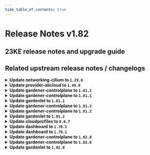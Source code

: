 ```yaml
---
hide_table_of_contents: true
---
```


# Release Notes v1.82

## 23KE release notes and upgrade guide

## Related upstream release notes / changelogs


<details>
<summary><b>Update networking-cilium to <code>1.29.0</code></b></summary>

# [gardener/gardener-extension-networking-cilium]

## 🏃 Others

- `[OPERATOR]` Update cilium to `v1.14.2`. by @DockToFuture [#216]
- `[OPERATOR]` The networking-cilium extension now uses an objectSelector on its mutating webhook for node-local-dns and sets it failurePolicy to fail by @ScheererJ [#215]

</details>

<details>
<summary><b>Update provider-alicloud to <code>1.49.0</code></b></summary>

# [gardener/gardener-extension-provider-alicloud]

## ⚠️ Breaking Changes

- `[OPERATOR]` `provider-alicloud` no longer supports Shoots or Seeds with Кubernetes version < 1.24. by @shafeeqes [#647]
- `[USER]` The `volumeBindingMode` of the default StorageClass managed by the provider-alicloud extension is now switched from `Immediate` to `WaitForFirstConsumer`. by @ialidzhikov [#648]
## ✨ New Features

- `[USER]` The provider-alicloud extension does now support shoot clusters with Kubernetes version 1.28. You should consider the [Kubernetes release notes](https://github.com/kubernetes/kubernetes/blob/master/CHANGELOG/CHANGELOG-1.28.md) before upgrading to 1.28.  by @oliver-goetz [#650]
## 🏃 Others

- `[OPERATOR]` The following golang dependencies have been upgraded :  
  - `gardener/gardener` to `v1.80.3`  
  - `k8s.io/*` to `v0.27.5`  
  - `sigs.k8s.io/controller-runtime` to `v0.16.2` by @ary1992 [#645]
- `[OPERATOR]` allow public network access from admission pod by @shaoyongfeng [#651]
- `[OPERATOR]` machineDeployment will have the label `topology.diskplugin.csi.alibabacloud.com/zone` when created. by @elankath [#638]
# [gardener/machine-controller-manager]

## 🐛 Bug Fixes

- `[OPERATOR]` Force drain and delete volume attachments for nodes un-healthy due to `ReadOnlyFileSystem` and `NotReady` for too long by @elankath [gardener/machine-controller-manager#839]
- `[OPERATOR]` An issue causing nil pointer panic on scaleup of the machinedeployment along with trigger of rolling update, is fixed by @acumino [gardener/machine-controller-manager#814]
- `[OPERATOR]` Included `UnavailableReplicas` in determining if a machine deployment status update is needed by @rishabh-11 [gardener/machine-controller-manager#833]
- `[USER]` An edge case where outdated DesiredReplicas annotation blocked a rolling update is fixed. by @rishabh-11 [gardener/machine-controller-manager#821]
## 🏃 Others

- `[OPERATOR]` New metrics introduced:   
  - api_request_duration_seconds -> tracks time taken for successful invocation of provider APIs. This metric can be filtered by provider and service.  
  - driver_request_duration_seconds -> tracks total time taken to successfully complete driver method invocation. This metric can be filtered by provider and operation.  
  - driver_requests_failed_total -> records total number of failed driver API requests. This metric can be filtered by provider, operations and error_code. by @unmarshall [gardener/machine-controller-manager#842]
- `[OPERATOR]` Added a new metric that will allow to get the number of stale (due to unhealthiness) machines  that are getting terminated by @jguipi [gardener/machine-controller-manager#808]
- `[OPERATOR]` Makefile targets have changed: Introduced gardener-setup, gardener-restore, gardener-local-mcm-up, non-gardener-setup, non-gardener-restore,  non-gardener-local-mcm-up. Users can also directly use the scripts which are used by these makefile targets. by @unmarshall [gardener/machine-controller-manager#852]
- `[OPERATOR]` Updated to go v1.20.5 by @rishabh-11 [gardener/machine-controller-manager#827]
- `[OPERATOR]` Added `errorCode` field in the `LastOperation` struct. This should be implemented only for the `CreateMachine` call in the `triggerCreationFlow`. This field will be utilized by Cluster autoscaler to do early backoff  by @rishabh-11 [gardener/machine-controller-manager#851]
- `[DEVELOPER]` Bump `k8s.io/*` deps to v0.27.2 by @afritzler [gardener/machine-controller-manager#820]
- `[DEVELOPER]` status.Status now captures underline cause, allowing consumers to introspect the error returned by the provider. WrapError() function could be used to wrap the provider error by @unmarshall [gardener/machine-controller-manager#842]
- `[DEVELOPER]` Removed dead metrics code and refactored the remaining metrics code by @himanshu-kun [gardener/machine-controller-manager#823]
- `[DEVELOPER]` A new make target is introduced to add license headers. by @unmarshall [gardener/machine-controller-manager#845]
# [gardener/machine-controller-manager-provider-alicloud]

## 🏃 Others

- `[OPERATOR]` MCM status code `ResourceExhausted` is now utilized in mcm-provider-alicloud. by @himanshu-kun [gardener/machine-controller-manager-provider-alicloud#57]
## Docker Images
gardener-extension-provider-alicloud: `eu.gcr.io/gardener-project/gardener/extensions/provider-alicloud:v1.49.0`
gardener-extension-admission-alicloud: `eu.gcr.io/gardener-project/gardener/extensions/admission-alicloud:v1.49.0`

</details>

<details>
<summary><b>Update gardener-controlplane to <code>1.81.1</code></b></summary>

# [gardener/gardener]

## 🏃 Others

- `[OPERATOR]` The regression is now fixed and the control plane logs shall be visible in the Plutono dashboards. by @gardener-ci-robot [#8656]
- `[DEPENDENCY]` `nginx-ingress-controller` image is updated to `v1.9.1`. by @gardener-ci-robot [#8652]

# Docker Images
operator: `eu.gcr.io/gardener-project/gardener/operator:v1.81.1`
apiserver: `eu.gcr.io/gardener-project/gardener/apiserver:v1.81.1`
admission-controller: `eu.gcr.io/gardener-project/gardener/admission-controller:v1.81.1`
controller-manager: `eu.gcr.io/gardener-project/gardener/controller-manager:v1.81.1`
scheduler: `eu.gcr.io/gardener-project/gardener/scheduler:v1.81.1`
gardenlet: `eu.gcr.io/gardener-project/gardener/gardenlet:v1.81.1`
resource-manager: `eu.gcr.io/gardener-project/gardener/resource-manager:v1.81.1`

</details>

<details>
<summary><b>Update gardener-controlplane to <code>1.81.1</code></b></summary>

# [gardener/gardener]

## 🏃 Others

- `[OPERATOR]` The regression is now fixed and the control plane logs shall be visible in the Plutono dashboards. by @gardener-ci-robot [#8656]
- `[DEPENDENCY]` `nginx-ingress-controller` image is updated to `v1.9.1`. by @gardener-ci-robot [#8652]

# Docker Images
operator: `eu.gcr.io/gardener-project/gardener/operator:v1.81.1`
apiserver: `eu.gcr.io/gardener-project/gardener/apiserver:v1.81.1`
admission-controller: `eu.gcr.io/gardener-project/gardener/admission-controller:v1.81.1`
controller-manager: `eu.gcr.io/gardener-project/gardener/controller-manager:v1.81.1`
scheduler: `eu.gcr.io/gardener-project/gardener/scheduler:v1.81.1`
gardenlet: `eu.gcr.io/gardener-project/gardener/gardenlet:v1.81.1`
resource-manager: `eu.gcr.io/gardener-project/gardener/resource-manager:v1.81.1`

</details>

<details>
<summary><b>Update gardenlet to <code>1.81.1</code></b></summary>

# [gardener/gardener]

## 🏃 Others

- `[OPERATOR]` The regression is now fixed and the control plane logs shall be visible in the Plutono dashboards. by @gardener-ci-robot [#8656]
- `[DEPENDENCY]` `nginx-ingress-controller` image is updated to `v1.9.1`. by @gardener-ci-robot [#8652]

# Docker Images
operator: `eu.gcr.io/gardener-project/gardener/operator:v1.81.1`
apiserver: `eu.gcr.io/gardener-project/gardener/apiserver:v1.81.1`
admission-controller: `eu.gcr.io/gardener-project/gardener/admission-controller:v1.81.1`
controller-manager: `eu.gcr.io/gardener-project/gardener/controller-manager:v1.81.1`
scheduler: `eu.gcr.io/gardener-project/gardener/scheduler:v1.81.1`
gardenlet: `eu.gcr.io/gardener-project/gardener/gardenlet:v1.81.1`
resource-manager: `eu.gcr.io/gardener-project/gardener/resource-manager:v1.81.1`

</details>

<details>
<summary><b>Update gardener-controlplane to <code>1.81.2</code></b></summary>

# [gardener/gardener]

## 🐛 Bug Fixes

- `[OPERATOR]` An issue has been fixed which was causing a broken `ControlPlaneHealthy` condition report for `Shoot`s when the `MachineControllerManagerDeployment` feature gate gets enabled until their next reconciliation. by @rfranzke [#8664]
## 🏃 Others

- `[DEPENDENCY]` `nginx-ingress-controller` image is updated to `v1.9.3`. by @gardener-ci-robot [#8658]

</details>

<details>
<summary><b>Update gardener-controlplane to <code>1.81.2</code></b></summary>

# [gardener/gardener]

## 🐛 Bug Fixes

- `[OPERATOR]` An issue has been fixed which was causing a broken `ControlPlaneHealthy` condition report for `Shoot`s when the `MachineControllerManagerDeployment` feature gate gets enabled until their next reconciliation. by @rfranzke [#8664]
## 🏃 Others

- `[DEPENDENCY]` `nginx-ingress-controller` image is updated to `v1.9.3`. by @gardener-ci-robot [#8658]

</details>

<details>
<summary><b>Update gardenlet to <code>1.81.2</code></b></summary>

# [gardener/gardener]

## 🐛 Bug Fixes

- `[OPERATOR]` An issue has been fixed which was causing a broken `ControlPlaneHealthy` condition report for `Shoot`s when the `MachineControllerManagerDeployment` feature gate gets enabled until their next reconciliation. by @rfranzke [#8664]
## 🏃 Others

- `[DEPENDENCY]` `nginx-ingress-controller` image is updated to `v1.9.3`. by @gardener-ci-robot [#8658]

</details>

<details>
<summary><b>Update cloudprofiles to <code>0.6.7</code></b></summary>

**Full Changelog**: https://github.com/gardener-community/cloudprofiles/compare/0.6.6...0.6.7

</details>

<details>
<summary><b>Update dashboard to <code>1.70.1</code></b></summary>

# [gardener/dashboard]

## ✨ New Features

- `[OPERATOR]` Enhanced the `gardener-dashboard` helm chart with additional configuration options:  
  * Browser window title is now customizable via `Values.global.dashboard.frontendConfig.branding.documentTitle`  
  * Manual configuration of OIDC redirect URLs is supported through `Values.global.dashboard.oidc.redirectUris`. This is particularly useful for local development setups by @holgerkoser [#1611]
## 🐛 Bug Fixes

- `[USER]` If the login session in the dasboard expires the user no longer gets an error message `JWT expired`. In case of autoLogin is enabled the user is redirected back to the last visited page by @holgerkoser [#1612]
- `[USER]` Fixed duplicative tooltip on issue since value by @petersutter [#1614]
- `[USER]` Fixed a typo in shoot credentials rotation by @memeToasty [#1610]
- `[USER]` Fixed two memory leaks in `GTimeString` and `localStorage` store. This issue was causing an unnecessary allocation of memory, which, over time, led to degraded UI performance and eventually leading to Out of Memory crashes. by @holgerkoser [#1613]
## 🏃 Others

- `[OPERATOR]` This release includes nodejs `v20.8.1` by @holgerkoser [#1609]

</details>

<details>
<summary><b>Update dashboard to <code>1.70.1</code></b></summary>

# [gardener/dashboard]

## ✨ New Features

- `[OPERATOR]` Enhanced the `gardener-dashboard` helm chart with additional configuration options:  
  * Browser window title is now customizable via `Values.global.dashboard.frontendConfig.branding.documentTitle`  
  * Manual configuration of OIDC redirect URLs is supported through `Values.global.dashboard.oidc.redirectUris`. This is particularly useful for local development setups by @holgerkoser [#1611]
## 🐛 Bug Fixes

- `[USER]` If the login session in the dasboard expires the user no longer gets an error message `JWT expired`. In case of autoLogin is enabled the user is redirected back to the last visited page by @holgerkoser [#1612]
- `[USER]` Fixed duplicative tooltip on issue since value by @petersutter [#1614]
- `[USER]` Fixed a typo in shoot credentials rotation by @memeToasty [#1610]
- `[USER]` Fixed two memory leaks in `GTimeString` and `localStorage` store. This issue was causing an unnecessary allocation of memory, which, over time, led to degraded UI performance and eventually leading to Out of Memory crashes. by @holgerkoser [#1613]
## 🏃 Others

- `[OPERATOR]` This release includes nodejs `v20.8.1` by @holgerkoser [#1609]

</details>

<details>
<summary><b>Update gardener-controlplane to <code>1.82.0</code></b></summary>

# [gardener/gardener]

## ⚠️ Breaking Changes

- `[DEPENDENCY]` The deprecated `ChartRenderer.Render` and `ChartApplier.{Apply,Delete}` methods have been dropped. Use `ChartRendere.RenderEmbeddedFS` and `ChartApplier.{Apply,Delete}FromEmbeddedFS` instead. by @rfranzke [#8540]
- `[DEPENDENCY]` The `hack/generate-crds.sh` script now receives the file name prefix via the `-p` option (previously, the prefix was the first argument to the script). by @rfranzke [#8560]
- `[DEPENDENCY]` The no longer required `--gardenlet-manages-mcm` option has been removed. All code in provider extensions related to management/deployment of `machine-controller-manager` should be removed. by @rfranzke [#8596]
- `[DEPENDENCY]` The deprecated `core.gardener.cloud/apiserver-exposure` label and handling has been dropped. by @rfranzke [#8540]
- `[DEPENDENCY]` Provider extensions must now pass the `cluster.Cluster` object for the garden cluster to the `genericactuator.NewActuator` function. See [this](https://github.com/gardener/gardener/blob/8d2f116aa606e5181cd430e5063dd798629bdc78/cmd/gardener-extension-provider-local/app/app.go#L228-L246) for an example how to create such a `cluster.Cluster` object. by @rfranzke [#8559]
- `[OPERATOR]` Before upgrading to this Gardener versions, you must make sure that the `Service`s of all registered provider extensions serving webhooks for the shoot cluster are annotated with `networking.resources.gardener.cloud/from-all-webhook-targets-allowed-ports=[{"protocol":"TCP","port":<port>}]`, `networking.resources.gardener.cloud/namespace-selectors=[{"matchLabels":{"gardener.cloud/role":"shoot"}}]`, and `networking.resources.gardener.cloud/pod-label-selector-namespace-alias=extensions`. by @rfranzke [#8540]
- `[DEVELOPER]` Methods `SkipIf` and `DoIf` for `TaskFn` have been dropped. A new field `SkipIf` is introduced in `Task`, If set to true the task will be skipped and will also not be reported by the progress reporter. by @acumino [#8541]
## 📰 Noteworthy

- `[DEVELOPER]` The `pkg/utils/secrets` package now signs certificates with 3072 bit RSA keys. by @dimityrmirchev [#8635]
- `[DEVELOPER]` During the `Migrate` phase of a control plane migration of a `Shoot`, the state is now only persisted after all extension resources have been migrated. Consequently, make sure that you have added all state to the `.status.state` field of the respective extension object when running `Migrate()`. by @rfranzke [#8559]
- `[DEVELOPER]` A `generate-admin-kubeconf.sh` script which can be used to generate an admin kubeconfig for a local shoot cluster was added in the `hack/usage` directory. by @dimityrmirchev [#8636]
- `[DEVELOPER]` The `extensions/pkg/controller/operatingsystemconfig/oscommon` package is deprecated and will be removed as soon as the `UseGardenerNodeAgent` feature gate has been promoted to GA. OS extension developers should start adapting to this new feature, see [documentation](https://github.com/gardener/gardener/blob/master/docs/extensions/operatingsystemconfig.md#what-needs-to-be-implemented-to-support-a-new-operating-system) and [example](https://github.com/rfranzke/gardener/tree/gna/osc-api/pkg/provider-local/controller/operatingsystemconfig) based on `provider-local`. by @rfranzke [#8647]
- `[OPERATOR]` The `Worker` state reconciler has been dropped, i.e., updated provider extensions will no longer populate the machine state to the `.status.state` field of `Worker` resources. For a few releases, `gardenlet` will no longer persist any still existing data in the `.status.state` field of `Worker` resources during a control plane migration of a `Shoot`, and it will set `.status.state` to `nil` after a successful reconciliation or restore operation. by @rfranzke [#8559]
- `[OPERATOR]` Configure the value for the flag `metrics-scrape-wait-duration` for compaction controller to set a wait duration at the end of every compaction job, to allow for metrics to be scraped by a Prometheus instance. by @abdasgupta [#8607]
- `[OPERATOR]` The `MachineControllerManagerDeployment` has been promoted to GA and is now locked to "enabled by default". Make sure that all registered provider extensions support this feature gate before upgrading to this version of Gardener. by @rfranzke [#8596]
- `[OPERATOR]` The GA-ed `DisableScalingClassesForShoots` feature gate has been removed. by @rfranzke [#8596]
- `[OPERATOR]` `maxSurge` for `kube-apiserver` and `gardener-apiserver` of the virtual garden cluster is set to `100%`. by @oliver-goetz [#8640]
- `[OPERATOR]` The `kube-apiserver` no longer mounts root CA bundles from the underlying host. by @dimityrmirchev [#8645]
- `[USER]` Gardener now uses 3072 bit RSA keys in order to generate TLS certificates. by @dimityrmirchev [#8635]
- `[USER]` `nginx-ingress-controller` now enables annotation validation. by @dimityrmirchev [#8644]
- `[DEPENDENCY]` The `MachineClassKind()`, `MachineClass()`, and `MachineClassList()` methods have been dropped from the generic `Worker` actuator's interface and do not need to be implemented anymore. by @rfranzke [#8559]
## ✨ New Features

- `[OPERATOR]` `gardener-operator` maintains the two most recent `generic-token-kubeconfig` secrets in the runtime-cluster. In addition the latest secret name is published to the `garden` resource in `.metadata.annotations[generic-token-kubeconfig.secret.gardener.cloud/name]`. Third-party components referring to this secret should check this annotation value after a credentials or CA rotation for the virtual-garden cluster took place. by @timuthy [#8657]
- `[OPERATOR]` Feature gate `APIServerFastRollout` for `gardenlet` is introduced and enabled by default. When enabled, `maxSurge` for `kube-apiservers` of `Shoot`s is set to `100%`.  by @oliver-goetz [#8640]
- `[DEVELOPER]` It is now possible to annotate managed resources part of `ManagedResource` objects with `resources.gardener.cloud/finalize-deletion-after=<duration>`, e.g., `resources.gardener.cloud/finalize-deletion-after=1h`. After this time, `gardener-resource-manager` will forcefully delete the resource by removing their finalizers. by @rfranzke [#8584]
- `[DEVELOPER]` Change port of ssh reverse tunnel to 443 by @axel7born [#8606]
- `[USER]` Machine scale-up delay for new pods can now be configured for `cluster-autoscaler` via the field `.spec.kubernetes.clusterAutoscaler.newPodScaleupDelay` in the `Shoot` API . by @aaronfern [#8590]
- `[USER]` Concurrent empty machines bulk deletion can now be configured for `cluster-autoscaler` via the field `.spec.kubernetes.clusterAutoscaler.maxEmptyBulkDelete` in the `Shoot` API . by @aaronfern [#8590]
## 🐛 Bug Fixes

- `[DEVELOPER]` Use cgroupv2 fix for local-setup on macOS too. by @oliver-goetz [#8633]
## 🏃 Others

- `[DEVELOPER]` Gardener base image is updated to `gcr.io/distroless/static-debian12:nonroot`. by @oliver-goetz [#8628]
- `[DEPENDENCY]` `nginx-ingress-controller` image is updated to `v1.9.1`. by @dimityrmirchev [#8644]
- `[DEPENDENCY]` The skaffold version is updated from v2.7.0 to v2.8.0. by @dimitar-kostadinov [#8634]
- `[DEPENDENCY]` `nginx-ingress-controller` image is updated to `v1.9.3`. by @dimityrmirchev [#8650]
- `[OPERATOR]` Kubernetes feature gate `UnauthenticatedHTTP2DOSMitigation` is considered valid for versions >= `1.25`. by @gardener-ci-robot [#8670]
- `[OPERATOR]` The regression is now fixed and the control plane logs shall be visible in the Plutono dashboards. by @nickytd [#8655]
- `[OPERATOR]` The following Golang dependencies have been updated:  
  - `k8s.io/*` from `v0.28.2` to `v0.28.3`  
  - `sigs.k8s.io/controller-runtime` from `v0.16.2` to `v0.16.3` by @gardener-ci-robot [#8677]
## 📖 Documentation

- `[USER]` Added an example for `AdminKubeconfigRequest` via the Python Kubernetes client. by @Shegox [#8651]
# [gardener/ext-authz-server]

## ✨ New Features

- `[USER]` Update golang 1.20.4 -> 1.21.3 by @axel7born [gardener/ext-authz-server#23]
# [gardener/apiserver-proxy]

## 🏃 Others

- `[OPERATOR]` Remove unneeded Monitor function from iptables implementation  by @axel7born [gardener/apiserver-proxy#54]
- `[OPERATOR]` Update golang image in verify step to 1.21.3. by @DockToFuture [gardener/apiserver-proxy#56]
# [gardener/etcd-backup-restore]

## 🏃 Others

- `[OPERATOR]` Update alpine base image version to 3.18.4. by @shreyas-s-rao [gardener/etcd-backup-restore#666]

## Docker Images
operator: `eu.gcr.io/gardener-project/gardener/operator:v1.82.0`
resource-manager: `eu.gcr.io/gardener-project/gardener/resource-manager:v1.82.0`
admission-controller: `eu.gcr.io/gardener-project/gardener/admission-controller:v1.82.0`
apiserver: `eu.gcr.io/gardener-project/gardener/apiserver:v1.82.0`
controller-manager: `eu.gcr.io/gardener-project/gardener/controller-manager:v1.82.0`
scheduler: `eu.gcr.io/gardener-project/gardener/scheduler:v1.82.0`
gardenlet: `eu.gcr.io/gardener-project/gardener/gardenlet:v1.82.0`


</details>

<details>
<summary><b>Update gardener-controlplane to <code>1.82.0</code></b></summary>

# [gardener/gardener]

## ⚠️ Breaking Changes

- `[DEPENDENCY]` The deprecated `ChartRenderer.Render` and `ChartApplier.{Apply,Delete}` methods have been dropped. Use `ChartRendere.RenderEmbeddedFS` and `ChartApplier.{Apply,Delete}FromEmbeddedFS` instead. by @rfranzke [#8540]
- `[DEPENDENCY]` The `hack/generate-crds.sh` script now receives the file name prefix via the `-p` option (previously, the prefix was the first argument to the script). by @rfranzke [#8560]
- `[DEPENDENCY]` The no longer required `--gardenlet-manages-mcm` option has been removed. All code in provider extensions related to management/deployment of `machine-controller-manager` should be removed. by @rfranzke [#8596]
- `[DEPENDENCY]` The deprecated `core.gardener.cloud/apiserver-exposure` label and handling has been dropped. by @rfranzke [#8540]
- `[DEPENDENCY]` Provider extensions must now pass the `cluster.Cluster` object for the garden cluster to the `genericactuator.NewActuator` function. See [this](https://github.com/gardener/gardener/blob/8d2f116aa606e5181cd430e5063dd798629bdc78/cmd/gardener-extension-provider-local/app/app.go#L228-L246) for an example how to create such a `cluster.Cluster` object. by @rfranzke [#8559]
- `[OPERATOR]` Before upgrading to this Gardener versions, you must make sure that the `Service`s of all registered provider extensions serving webhooks for the shoot cluster are annotated with `networking.resources.gardener.cloud/from-all-webhook-targets-allowed-ports=[{"protocol":"TCP","port":<port>}]`, `networking.resources.gardener.cloud/namespace-selectors=[{"matchLabels":{"gardener.cloud/role":"shoot"}}]`, and `networking.resources.gardener.cloud/pod-label-selector-namespace-alias=extensions`. by @rfranzke [#8540]
- `[DEVELOPER]` Methods `SkipIf` and `DoIf` for `TaskFn` have been dropped. A new field `SkipIf` is introduced in `Task`, If set to true the task will be skipped and will also not be reported by the progress reporter. by @acumino [#8541]
## 📰 Noteworthy

- `[DEVELOPER]` The `pkg/utils/secrets` package now signs certificates with 3072 bit RSA keys. by @dimityrmirchev [#8635]
- `[DEVELOPER]` During the `Migrate` phase of a control plane migration of a `Shoot`, the state is now only persisted after all extension resources have been migrated. Consequently, make sure that you have added all state to the `.status.state` field of the respective extension object when running `Migrate()`. by @rfranzke [#8559]
- `[DEVELOPER]` A `generate-admin-kubeconf.sh` script which can be used to generate an admin kubeconfig for a local shoot cluster was added in the `hack/usage` directory. by @dimityrmirchev [#8636]
- `[DEVELOPER]` The `extensions/pkg/controller/operatingsystemconfig/oscommon` package is deprecated and will be removed as soon as the `UseGardenerNodeAgent` feature gate has been promoted to GA. OS extension developers should start adapting to this new feature, see [documentation](https://github.com/gardener/gardener/blob/master/docs/extensions/operatingsystemconfig.md#what-needs-to-be-implemented-to-support-a-new-operating-system) and [example](https://github.com/rfranzke/gardener/tree/gna/osc-api/pkg/provider-local/controller/operatingsystemconfig) based on `provider-local`. by @rfranzke [#8647]
- `[OPERATOR]` The `Worker` state reconciler has been dropped, i.e., updated provider extensions will no longer populate the machine state to the `.status.state` field of `Worker` resources. For a few releases, `gardenlet` will no longer persist any still existing data in the `.status.state` field of `Worker` resources during a control plane migration of a `Shoot`, and it will set `.status.state` to `nil` after a successful reconciliation or restore operation. by @rfranzke [#8559]
- `[OPERATOR]` Configure the value for the flag `metrics-scrape-wait-duration` for compaction controller to set a wait duration at the end of every compaction job, to allow for metrics to be scraped by a Prometheus instance. by @abdasgupta [#8607]
- `[OPERATOR]` The `MachineControllerManagerDeployment` has been promoted to GA and is now locked to "enabled by default". Make sure that all registered provider extensions support this feature gate before upgrading to this version of Gardener. by @rfranzke [#8596]
- `[OPERATOR]` The GA-ed `DisableScalingClassesForShoots` feature gate has been removed. by @rfranzke [#8596]
- `[OPERATOR]` `maxSurge` for `kube-apiserver` and `gardener-apiserver` of the virtual garden cluster is set to `100%`. by @oliver-goetz [#8640]
- `[OPERATOR]` The `kube-apiserver` no longer mounts root CA bundles from the underlying host. by @dimityrmirchev [#8645]
- `[USER]` Gardener now uses 3072 bit RSA keys in order to generate TLS certificates. by @dimityrmirchev [#8635]
- `[USER]` `nginx-ingress-controller` now enables annotation validation. by @dimityrmirchev [#8644]
- `[DEPENDENCY]` The `MachineClassKind()`, `MachineClass()`, and `MachineClassList()` methods have been dropped from the generic `Worker` actuator's interface and do not need to be implemented anymore. by @rfranzke [#8559]
## ✨ New Features

- `[OPERATOR]` `gardener-operator` maintains the two most recent `generic-token-kubeconfig` secrets in the runtime-cluster. In addition the latest secret name is published to the `garden` resource in `.metadata.annotations[generic-token-kubeconfig.secret.gardener.cloud/name]`. Third-party components referring to this secret should check this annotation value after a credentials or CA rotation for the virtual-garden cluster took place. by @timuthy [#8657]
- `[OPERATOR]` Feature gate `APIServerFastRollout` for `gardenlet` is introduced and enabled by default. When enabled, `maxSurge` for `kube-apiservers` of `Shoot`s is set to `100%`.  by @oliver-goetz [#8640]
- `[DEVELOPER]` It is now possible to annotate managed resources part of `ManagedResource` objects with `resources.gardener.cloud/finalize-deletion-after=<duration>`, e.g., `resources.gardener.cloud/finalize-deletion-after=1h`. After this time, `gardener-resource-manager` will forcefully delete the resource by removing their finalizers. by @rfranzke [#8584]
- `[DEVELOPER]` Change port of ssh reverse tunnel to 443 by @axel7born [#8606]
- `[USER]` Machine scale-up delay for new pods can now be configured for `cluster-autoscaler` via the field `.spec.kubernetes.clusterAutoscaler.newPodScaleupDelay` in the `Shoot` API . by @aaronfern [#8590]
- `[USER]` Concurrent empty machines bulk deletion can now be configured for `cluster-autoscaler` via the field `.spec.kubernetes.clusterAutoscaler.maxEmptyBulkDelete` in the `Shoot` API . by @aaronfern [#8590]
## 🐛 Bug Fixes

- `[DEVELOPER]` Use cgroupv2 fix for local-setup on macOS too. by @oliver-goetz [#8633]
## 🏃 Others

- `[DEVELOPER]` Gardener base image is updated to `gcr.io/distroless/static-debian12:nonroot`. by @oliver-goetz [#8628]
- `[DEPENDENCY]` `nginx-ingress-controller` image is updated to `v1.9.1`. by @dimityrmirchev [#8644]
- `[DEPENDENCY]` The skaffold version is updated from v2.7.0 to v2.8.0. by @dimitar-kostadinov [#8634]
- `[DEPENDENCY]` `nginx-ingress-controller` image is updated to `v1.9.3`. by @dimityrmirchev [#8650]
- `[OPERATOR]` Kubernetes feature gate `UnauthenticatedHTTP2DOSMitigation` is considered valid for versions >= `1.25`. by @gardener-ci-robot [#8670]
- `[OPERATOR]` The regression is now fixed and the control plane logs shall be visible in the Plutono dashboards. by @nickytd [#8655]
- `[OPERATOR]` The following Golang dependencies have been updated:  
  - `k8s.io/*` from `v0.28.2` to `v0.28.3`  
  - `sigs.k8s.io/controller-runtime` from `v0.16.2` to `v0.16.3` by @gardener-ci-robot [#8677]
## 📖 Documentation

- `[USER]` Added an example for `AdminKubeconfigRequest` via the Python Kubernetes client. by @Shegox [#8651]
# [gardener/ext-authz-server]

## ✨ New Features

- `[USER]` Update golang 1.20.4 -> 1.21.3 by @axel7born [gardener/ext-authz-server#23]
# [gardener/apiserver-proxy]

## 🏃 Others

- `[OPERATOR]` Remove unneeded Monitor function from iptables implementation  by @axel7born [gardener/apiserver-proxy#54]
- `[OPERATOR]` Update golang image in verify step to 1.21.3. by @DockToFuture [gardener/apiserver-proxy#56]
# [gardener/etcd-backup-restore]

## 🏃 Others

- `[OPERATOR]` Update alpine base image version to 3.18.4. by @shreyas-s-rao [gardener/etcd-backup-restore#666]

## Docker Images
operator: `eu.gcr.io/gardener-project/gardener/operator:v1.82.0`
resource-manager: `eu.gcr.io/gardener-project/gardener/resource-manager:v1.82.0`
admission-controller: `eu.gcr.io/gardener-project/gardener/admission-controller:v1.82.0`
apiserver: `eu.gcr.io/gardener-project/gardener/apiserver:v1.82.0`
controller-manager: `eu.gcr.io/gardener-project/gardener/controller-manager:v1.82.0`
scheduler: `eu.gcr.io/gardener-project/gardener/scheduler:v1.82.0`
gardenlet: `eu.gcr.io/gardener-project/gardener/gardenlet:v1.82.0`


</details>

<details>
<summary><b>Update gardenlet to <code>1.82.0</code></b></summary>

# [gardener/gardener]

## ⚠️ Breaking Changes

- `[DEPENDENCY]` The deprecated `ChartRenderer.Render` and `ChartApplier.{Apply,Delete}` methods have been dropped. Use `ChartRendere.RenderEmbeddedFS` and `ChartApplier.{Apply,Delete}FromEmbeddedFS` instead. by @rfranzke [#8540]
- `[DEPENDENCY]` The `hack/generate-crds.sh` script now receives the file name prefix via the `-p` option (previously, the prefix was the first argument to the script). by @rfranzke [#8560]
- `[DEPENDENCY]` The no longer required `--gardenlet-manages-mcm` option has been removed. All code in provider extensions related to management/deployment of `machine-controller-manager` should be removed. by @rfranzke [#8596]
- `[DEPENDENCY]` The deprecated `core.gardener.cloud/apiserver-exposure` label and handling has been dropped. by @rfranzke [#8540]
- `[DEPENDENCY]` Provider extensions must now pass the `cluster.Cluster` object for the garden cluster to the `genericactuator.NewActuator` function. See [this](https://github.com/gardener/gardener/blob/8d2f116aa606e5181cd430e5063dd798629bdc78/cmd/gardener-extension-provider-local/app/app.go#L228-L246) for an example how to create such a `cluster.Cluster` object. by @rfranzke [#8559]
- `[OPERATOR]` Before upgrading to this Gardener versions, you must make sure that the `Service`s of all registered provider extensions serving webhooks for the shoot cluster are annotated with `networking.resources.gardener.cloud/from-all-webhook-targets-allowed-ports=[{"protocol":"TCP","port":<port>}]`, `networking.resources.gardener.cloud/namespace-selectors=[{"matchLabels":{"gardener.cloud/role":"shoot"}}]`, and `networking.resources.gardener.cloud/pod-label-selector-namespace-alias=extensions`. by @rfranzke [#8540]
- `[DEVELOPER]` Methods `SkipIf` and `DoIf` for `TaskFn` have been dropped. A new field `SkipIf` is introduced in `Task`, If set to true the task will be skipped and will also not be reported by the progress reporter. by @acumino [#8541]
## 📰 Noteworthy

- `[DEVELOPER]` The `pkg/utils/secrets` package now signs certificates with 3072 bit RSA keys. by @dimityrmirchev [#8635]
- `[DEVELOPER]` During the `Migrate` phase of a control plane migration of a `Shoot`, the state is now only persisted after all extension resources have been migrated. Consequently, make sure that you have added all state to the `.status.state` field of the respective extension object when running `Migrate()`. by @rfranzke [#8559]
- `[DEVELOPER]` A `generate-admin-kubeconf.sh` script which can be used to generate an admin kubeconfig for a local shoot cluster was added in the `hack/usage` directory. by @dimityrmirchev [#8636]
- `[DEVELOPER]` The `extensions/pkg/controller/operatingsystemconfig/oscommon` package is deprecated and will be removed as soon as the `UseGardenerNodeAgent` feature gate has been promoted to GA. OS extension developers should start adapting to this new feature, see [documentation](https://github.com/gardener/gardener/blob/master/docs/extensions/operatingsystemconfig.md#what-needs-to-be-implemented-to-support-a-new-operating-system) and [example](https://github.com/rfranzke/gardener/tree/gna/osc-api/pkg/provider-local/controller/operatingsystemconfig) based on `provider-local`. by @rfranzke [#8647]
- `[OPERATOR]` The `Worker` state reconciler has been dropped, i.e., updated provider extensions will no longer populate the machine state to the `.status.state` field of `Worker` resources. For a few releases, `gardenlet` will no longer persist any still existing data in the `.status.state` field of `Worker` resources during a control plane migration of a `Shoot`, and it will set `.status.state` to `nil` after a successful reconciliation or restore operation. by @rfranzke [#8559]
- `[OPERATOR]` Configure the value for the flag `metrics-scrape-wait-duration` for compaction controller to set a wait duration at the end of every compaction job, to allow for metrics to be scraped by a Prometheus instance. by @abdasgupta [#8607]
- `[OPERATOR]` The `MachineControllerManagerDeployment` has been promoted to GA and is now locked to "enabled by default". Make sure that all registered provider extensions support this feature gate before upgrading to this version of Gardener. by @rfranzke [#8596]
- `[OPERATOR]` The GA-ed `DisableScalingClassesForShoots` feature gate has been removed. by @rfranzke [#8596]
- `[OPERATOR]` `maxSurge` for `kube-apiserver` and `gardener-apiserver` of the virtual garden cluster is set to `100%`. by @oliver-goetz [#8640]
- `[OPERATOR]` The `kube-apiserver` no longer mounts root CA bundles from the underlying host. by @dimityrmirchev [#8645]
- `[USER]` Gardener now uses 3072 bit RSA keys in order to generate TLS certificates. by @dimityrmirchev [#8635]
- `[USER]` `nginx-ingress-controller` now enables annotation validation. by @dimityrmirchev [#8644]
- `[DEPENDENCY]` The `MachineClassKind()`, `MachineClass()`, and `MachineClassList()` methods have been dropped from the generic `Worker` actuator's interface and do not need to be implemented anymore. by @rfranzke [#8559]
## ✨ New Features

- `[OPERATOR]` `gardener-operator` maintains the two most recent `generic-token-kubeconfig` secrets in the runtime-cluster. In addition the latest secret name is published to the `garden` resource in `.metadata.annotations[generic-token-kubeconfig.secret.gardener.cloud/name]`. Third-party components referring to this secret should check this annotation value after a credentials or CA rotation for the virtual-garden cluster took place. by @timuthy [#8657]
- `[OPERATOR]` Feature gate `APIServerFastRollout` for `gardenlet` is introduced and enabled by default. When enabled, `maxSurge` for `kube-apiservers` of `Shoot`s is set to `100%`.  by @oliver-goetz [#8640]
- `[DEVELOPER]` It is now possible to annotate managed resources part of `ManagedResource` objects with `resources.gardener.cloud/finalize-deletion-after=<duration>`, e.g., `resources.gardener.cloud/finalize-deletion-after=1h`. After this time, `gardener-resource-manager` will forcefully delete the resource by removing their finalizers. by @rfranzke [#8584]
- `[DEVELOPER]` Change port of ssh reverse tunnel to 443 by @axel7born [#8606]
- `[USER]` Machine scale-up delay for new pods can now be configured for `cluster-autoscaler` via the field `.spec.kubernetes.clusterAutoscaler.newPodScaleupDelay` in the `Shoot` API . by @aaronfern [#8590]
- `[USER]` Concurrent empty machines bulk deletion can now be configured for `cluster-autoscaler` via the field `.spec.kubernetes.clusterAutoscaler.maxEmptyBulkDelete` in the `Shoot` API . by @aaronfern [#8590]
## 🐛 Bug Fixes

- `[DEVELOPER]` Use cgroupv2 fix for local-setup on macOS too. by @oliver-goetz [#8633]
## 🏃 Others

- `[DEVELOPER]` Gardener base image is updated to `gcr.io/distroless/static-debian12:nonroot`. by @oliver-goetz [#8628]
- `[DEPENDENCY]` `nginx-ingress-controller` image is updated to `v1.9.1`. by @dimityrmirchev [#8644]
- `[DEPENDENCY]` The skaffold version is updated from v2.7.0 to v2.8.0. by @dimitar-kostadinov [#8634]
- `[DEPENDENCY]` `nginx-ingress-controller` image is updated to `v1.9.3`. by @dimityrmirchev [#8650]
- `[OPERATOR]` Kubernetes feature gate `UnauthenticatedHTTP2DOSMitigation` is considered valid for versions >= `1.25`. by @gardener-ci-robot [#8670]
- `[OPERATOR]` The regression is now fixed and the control plane logs shall be visible in the Plutono dashboards. by @nickytd [#8655]
- `[OPERATOR]` The following Golang dependencies have been updated:  
  - `k8s.io/*` from `v0.28.2` to `v0.28.3`  
  - `sigs.k8s.io/controller-runtime` from `v0.16.2` to `v0.16.3` by @gardener-ci-robot [#8677]
## 📖 Documentation

- `[USER]` Added an example for `AdminKubeconfigRequest` via the Python Kubernetes client. by @Shegox [#8651]
# [gardener/ext-authz-server]

## ✨ New Features

- `[USER]` Update golang 1.20.4 -> 1.21.3 by @axel7born [gardener/ext-authz-server#23]
# [gardener/apiserver-proxy]

## 🏃 Others

- `[OPERATOR]` Remove unneeded Monitor function from iptables implementation  by @axel7born [gardener/apiserver-proxy#54]
- `[OPERATOR]` Update golang image in verify step to 1.21.3. by @DockToFuture [gardener/apiserver-proxy#56]
# [gardener/etcd-backup-restore]

## 🏃 Others

- `[OPERATOR]` Update alpine base image version to 3.18.4. by @shreyas-s-rao [gardener/etcd-backup-restore#666]

## Docker Images
operator: `eu.gcr.io/gardener-project/gardener/operator:v1.82.0`
resource-manager: `eu.gcr.io/gardener-project/gardener/resource-manager:v1.82.0`
admission-controller: `eu.gcr.io/gardener-project/gardener/admission-controller:v1.82.0`
apiserver: `eu.gcr.io/gardener-project/gardener/apiserver:v1.82.0`
controller-manager: `eu.gcr.io/gardener-project/gardener/controller-manager:v1.82.0`
scheduler: `eu.gcr.io/gardener-project/gardener/scheduler:v1.82.0`
gardenlet: `eu.gcr.io/gardener-project/gardener/gardenlet:v1.82.0`


</details>
